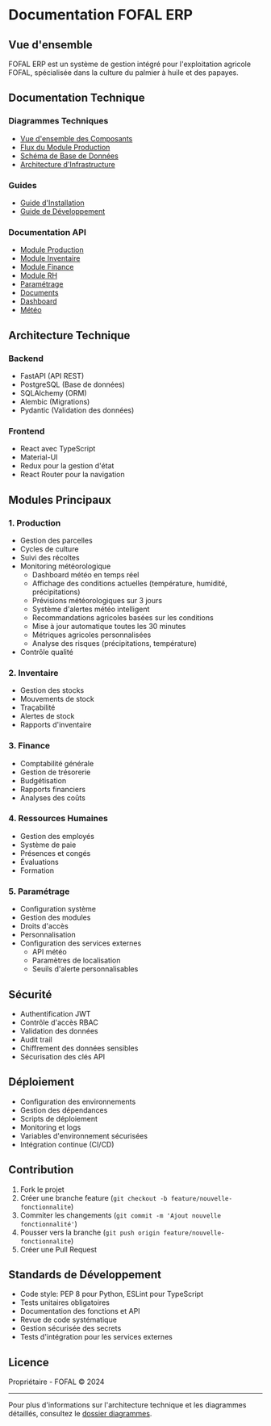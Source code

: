 # Documentation FOFAL ERP

## Vue d'ensemble

FOFAL ERP est un système de gestion intégré pour l'exploitation agricole FOFAL, spécialisée dans la culture du palmier à huile et des papayes.

## Documentation Technique

### Diagrammes Techniques
- [Vue d'ensemble des Composants](diagrammes/composants.md)
- [Flux du Module Production](diagrammes/flux_production.md)
- [Schéma de Base de Données](diagrammes/db_schema.md)
- [Architecture d'Infrastructure](diagrammes/infrastructure.md)

### Guides
- [Guide d'Installation](guides/installation.md)
- [Guide de Développement](guides/developpement.md)

### Documentation API
- [Module Production](api/production.md)
- [Module Inventaire](api/inventaire.md)
- [Module Finance](api/finance.md)
- [Module RH](api/hr.md)
- [Paramétrage](api/parametrage.md)
- [Documents](api/documents.md)
- [Dashboard](api/dashboard.md)
- [Météo](api/weather.md)

## Architecture Technique

### Backend
- FastAPI (API REST)
- PostgreSQL (Base de données)
- SQLAlchemy (ORM)
- Alembic (Migrations)
- Pydantic (Validation des données)

### Frontend
- React avec TypeScript
- Material-UI
- Redux pour la gestion d'état
- React Router pour la navigation

## Modules Principaux

### 1. Production
- Gestion des parcelles
- Cycles de culture
- Suivi des récoltes
- Monitoring météorologique
  - Dashboard météo en temps réel
  - Affichage des conditions actuelles (température, humidité, précipitations)
  - Prévisions météorologiques sur 3 jours
  - Système d'alertes météo intelligent
  - Recommandations agricoles basées sur les conditions
  - Mise à jour automatique toutes les 30 minutes
  - Métriques agricoles personnalisées
  - Analyse des risques (précipitations, température)
- Contrôle qualité

### 2. Inventaire
- Gestion des stocks
- Mouvements de stock
- Traçabilité
- Alertes de stock
- Rapports d'inventaire

### 3. Finance
- Comptabilité générale
- Gestion de trésorerie
- Budgétisation
- Rapports financiers
- Analyses des coûts

### 4. Ressources Humaines
- Gestion des employés
- Système de paie
- Présences et congés
- Évaluations
- Formation

### 5. Paramétrage
- Configuration système
- Gestion des modules
- Droits d'accès
- Personnalisation
- Configuration des services externes
  - API météo
  - Paramètres de localisation
  - Seuils d'alerte personnalisables

## Sécurité
- Authentification JWT
- Contrôle d'accès RBAC
- Validation des données
- Audit trail
- Chiffrement des données sensibles
- Sécurisation des clés API

## Déploiement
- Configuration des environnements
- Gestion des dépendances
- Scripts de déploiement
- Monitoring et logs
- Variables d'environnement sécurisées
- Intégration continue (CI/CD)

## Contribution

1. Fork le projet
2. Créer une branche feature (`git checkout -b feature/nouvelle-fonctionnalite`)
3. Commiter les changements (`git commit -m 'Ajout nouvelle fonctionnalité'`)
4. Pousser vers la branche (`git push origin feature/nouvelle-fonctionnalite`)
5. Créer une Pull Request

## Standards de Développement
- Code style: PEP 8 pour Python, ESLint pour TypeScript
- Tests unitaires obligatoires
- Documentation des fonctions et API
- Revue de code systématique
- Gestion sécurisée des secrets
- Tests d'intégration pour les services externes

## Licence

Propriétaire - FOFAL © 2024

---

Pour plus d'informations sur l'architecture technique et les diagrammes détaillés, consultez le [dossier diagrammes](diagrammes/README.md).
